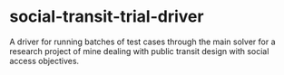 # social-transit-trial-driver
A driver for running batches of test cases through the main solver for a research project of mine dealing with public transit design with social access objectives.

